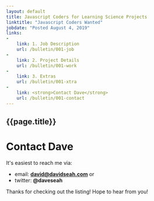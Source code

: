 ```yaml
---
layout: default
title: Javascript Coders for Learning Science Projects
linktitle: "Javascript Coders Wanted"
jobdate: "Posted August 4, 2019"
links: 
-
    link: 1. Job Description
    url: /bulletin/001-job
-
    link: 2. Project Details
    url: /bulletin/001-work
-
    link: 3. Extras
    url: /bulletin/001-xtra
-
    link: <strong>Contact Dave</strong>
    url: /bulletin/001-contact
---
```

## {{page.title}}
# Contact Dave

It's easiest to reach me via:

* email: **david@davidseah.com** or 
* twitter: **@daveseah**

Thanks for checking out the listing! Hope to hear from you!